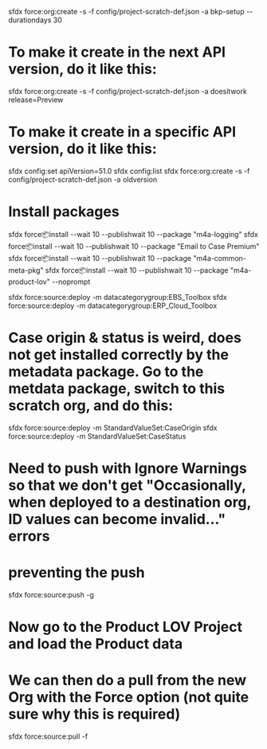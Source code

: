 sfdx force:org:create -s -f config/project-scratch-def.json -a bkp-setup --durationdays 30

# To make it create in the next API version, do it like this:
 sfdx force:org:create -s -f config/project-scratch-def.json -a doesitwork release=Preview
# To make it create in a specific API version, do it like this:
sfdx config:set apiVersion=51.0
sfdx config:list
sfdx force:org:create -s -f config/project-scratch-def.json -a oldversion 

# Install packages

sfdx force:package:install --wait 10 --publishwait 10 --package "m4a-logging"
sfdx force:package:install --wait 10 --publishwait 10 --package "Email to Case Premium"
sfdx force:package:install --wait 10 --publishwait 10 --package "m4a-common-meta-pkg"
sfdx force:package:install --wait 10 --publishwait 10 --package "m4a-product-lov" --noprompt

 sfdx force:source:deploy -m datacategorygroup:EBS_Toolbox
 sfdx force:source:deploy -m datacategorygroup:ERP_Cloud_Toolbox

 # Case origin & status is weird, does not get installed correctly by the metadata package. Go to the metdata package, switch to this scratch org, and do this:
sfdx force:source:deploy -m StandardValueSet:CaseOrigin
sfdx force:source:deploy -m StandardValueSet:CaseStatus
 
 # Need to push with Ignore Warnings so that we don't get "Occasionally, when deployed to a destination org, ID values can become invalid..." errors
 # preventing the push
sfdx force:source:push -g

# Now go to the Product LOV Project and load the Product data

# We can then do a pull from the new Org with the Force option (not quite sure why this is required)
sfdx force:source:pull -f
